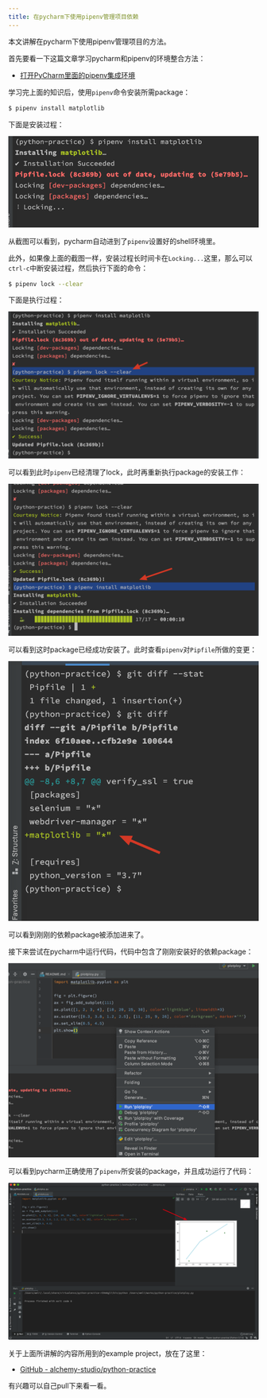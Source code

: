 ```yaml
---
title: 在pycharm下使用pipenv管理项目依赖
---
```


本文讲解在pycharm下使用pipenv管理项目的方法。

首先要看一下这篇文章学习pycharm和pipenv的环境整合方法：

* [打开PyCharm里面的pipenv集成环境](https://weinan.io/2019/11/13/pycharm.html)

学习完上面的知识后，使用`pipenv`命令安装所需package：

```bash
$ pipenv install matplotlib
```

下面是安装过程：

![](https://raw.githubusercontent.com/liweinan/blogpic2020_i/master/feb21/00B4CAC3-FD34-4050-AF98-E9DC921FDD9F.png)

从截图可以看到，pycharm自动进到了`pipenv`设置好的shell环境里。

此外，如果像上面的截图一样，安装过程长时间卡在`Locking...`这里，那么可以`ctrl-c`中断安装过程，然后执行下面的命令：

```bash
$ pipenv lock --clear
```

下面是执行过程：

![](https://raw.githubusercontent.com/liweinan/blogpic2020_i/master/feb21/7DFC6467-88A5-49D4-9B01-E4FB1A0F6D6E.png)

可以看到此时`pipenv`已经清理了lock，此时再重新执行package的安装工作：

![](https://raw.githubusercontent.com/liweinan/blogpic2020_i/master/feb21/A8FC47CA-9E3B-42D9-953B-ED568DE37821.png)

可以看到这时package已经成功安装了。此时查看`pipenv`对`Pipfile`所做的变更：

![](https://raw.githubusercontent.com/liweinan/blogpic2020_i/master/feb21/E1E27C8F-C2DF-432A-B8C5-7F4F2F8C1DF8.png)

可以看到刚刚的依赖package被添加进来了。

接下来尝试在pycharm中运行代码，代码中包含了刚刚安装好的依赖package：

![](https://raw.githubusercontent.com/liweinan/blogpic2020_i/master/feb21/C2E05D11-9CFA-4C86-A357-D7420BECB99A.png)

可以看到pycharm正确使用了`pipenv`所安装的package，并且成功运行了代码：

![](https://raw.githubusercontent.com/liweinan/blogpic2020_i/master/feb21/A6868185-1C6E-4CE4-9FA2-62F727A85545.png)

关于上面所讲解的内容所用到的example project，放在了这里：

* [GitHub - alchemy-studio/python-practice](https://github.com/alchemy-studio/python-practice)

有兴趣可以自己pull下来看一看。


